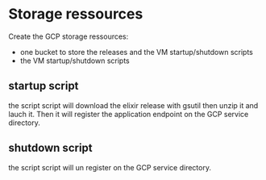 # Storage ressources

Create the GCP storage ressources:

- one bucket to store the releases and the VM startup/shutdown scripts
- the VM startup/shutdown scripts

## startup script

the script script will download the elixir release with gsutil then unzip it and lauch it.
Then it will register the application endpoint on the GCP service directory.

## shutdown script

the script script will un register on the GCP service directory.